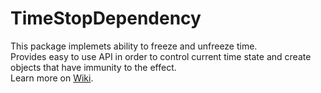 # TimeStopDependency  
This package implemets ability to freeze and unfreeze time.  
Provides easy to use API in order to control current time state and create objects that have immunity to the effect.  
Learn more on [Wiki](https://github.com/ALEX2014-git/TimeStopDependency/wiki).  
